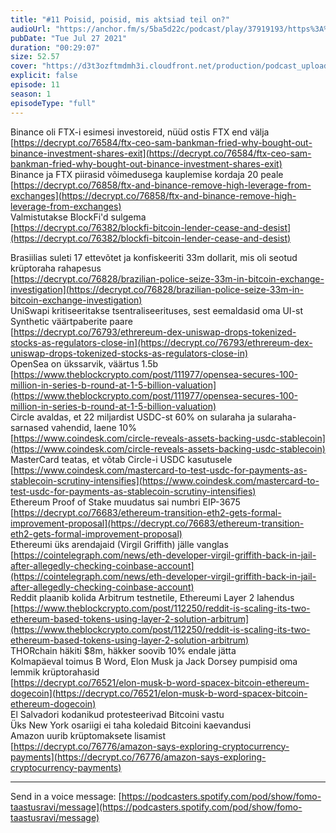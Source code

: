 ```yaml
---
title: "#11 Poisid, poisid, mis aktsiad teil on?"
audioUrl: "https://anchor.fm/s/5ba5d22c/podcast/play/37919193/https%3A%2F%2Fd3ctxlq1ktw2nl.cloudfront.net%2Fstaging%2F2021-6-27%2Fad2949be-3868-5001-7cb0-dc5331d37f17.m4a"
pubDate: "Tue Jul 27 2021"
duration: "00:29:07"
size: 52.57 
cover: "https://d3t3ozftmdmh3i.cloudfront.net/production/podcast_uploaded_episode/15275939/15275939-1627416912080-e264f18a29f62.jpg"
explicit: false
episode: 11
season: 1
episodeType: "full"
---
```


Binance oli FTX-i esimesi investoreid, nüüd ostis FTX end välja  
[https://decrypt.co/76584/ftx-ceo-sam-bankman-fried-why-bought-out-binance-investment-shares-exit](https://decrypt.co/76584/ftx-ceo-sam-bankman-fried-why-bought-out-binance-investment-shares-exit)  
Binance ja FTX piirasid võimedusega kauplemise kordaja 20 peale  
[https://decrypt.co/76858/ftx-and-binance-remove-high-leverage-from-exchanges](https://decrypt.co/76858/ftx-and-binance-remove-high-leverage-from-exchanges)  
Valmistutakse BlockFi'd sulgema  
[https://decrypt.co/76382/blockfi-bitcoin-lender-cease-and-desist](https://decrypt.co/76382/blockfi-bitcoin-lender-cease-and-desist)  
  
Brasiilias suleti 17 ettevõtet ja konfiskeeriti 33m dollarit, mis oli seotud krüptoraha rahapesus  
[https://decrypt.co/76828/brazilian-police-seize-33m-in-bitcoin-exchange-investigation](https://decrypt.co/76828/brazilian-police-seize-33m-in-bitcoin-exchange-investigation)  
UniSwapi kritiseeritakse tsentraliseerituses, sest eemaldasid oma UI-st Synthetic väärtpaberite paare  
[https://decrypt.co/76793/ethrereum-dex-uniswap-drops-tokenized-stocks-as-regulators-close-in](https://decrypt.co/76793/ethrereum-dex-uniswap-drops-tokenized-stocks-as-regulators-close-in)  
OpenSea on ükssarvik, väärtus 1.5b  
[https://www.theblockcrypto.com/post/111977/opensea-secures-100-million-in-series-b-round-at-1-5-billion-valuation](https://www.theblockcrypto.com/post/111977/opensea-secures-100-million-in-series-b-round-at-1-5-billion-valuation)  
Circle avaldas, et 22 miljardist USDC-st 60% on sularaha ja sularaha-sarnased vahendid, laene 10%  
[https://www.coindesk.com/circle-reveals-assets-backing-usdc-stablecoin](https://www.coindesk.com/circle-reveals-assets-backing-usdc-stablecoin)  
MasterCard teatas, et võtab Circle-i USDC kasutusele  
[https://www.coindesk.com/mastercard-to-test-usdc-for-payments-as-stablecoin-scrutiny-intensifies](https://www.coindesk.com/mastercard-to-test-usdc-for-payments-as-stablecoin-scrutiny-intensifies)  
Ethereum Proof of Stake muudatus sai numbri EIP-3675  
[https://decrypt.co/76683/ethereum-transition-eth2-gets-formal-improvement-proposal](https://decrypt.co/76683/ethereum-transition-eth2-gets-formal-improvement-proposal)  
Ethereumi üks arendajaid (Virgil Griffith) jälle vanglas  
[https://cointelegraph.com/news/eth-developer-virgil-griffith-back-in-jail-after-allegedly-checking-coinbase-account](https://cointelegraph.com/news/eth-developer-virgil-griffith-back-in-jail-after-allegedly-checking-coinbase-account)  
Reddit plaanib kolida Arbitrum testnetile, Ethereumi Layer 2 lahendus  
[https://www.theblockcrypto.com/post/112250/reddit-is-scaling-its-two-ethereum-based-tokens-using-layer-2-solution-arbitrum](https://www.theblockcrypto.com/post/112250/reddit-is-scaling-its-two-ethereum-based-tokens-using-layer-2-solution-arbitrum)  
THORchain häkiti $8m, häkker soovib 10% endale jätta  
Kolmapäeval toimus B Word, Elon Musk ja Jack Dorsey pumpisid oma lemmik krüptorahasid  
[https://decrypt.co/76521/elon-musk-b-word-spacex-bitcoin-ethereum-dogecoin](https://decrypt.co/76521/elon-musk-b-word-spacex-bitcoin-ethereum-dogecoin)  
El Salvadori kodanikud protesteerivad Bitcoini vastu  
Üks New York osariigi ei taha koledaid Bitcoini kaevandusi  
Amazon uurib krüptomaksete lisamist  
[https://decrypt.co/76776/amazon-says-exploring-cryptocurrency-payments](https://decrypt.co/76776/amazon-says-exploring-cryptocurrency-payments)  
  
  
---   
  
Send in a voice message: [https://podcasters.spotify.com/pod/show/fomo-taastusravi/message](https://podcasters.spotify.com/pod/show/fomo-taastusravi/message)